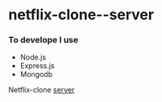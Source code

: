 # netflix-clone--server

### To develope I use 
* Node.js
* Express.js
* Mongodb

Netflix-clone [server](https://boiling-bayou-07410.herokuapp.com/)
